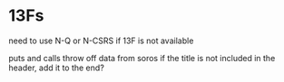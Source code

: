 # 13Fs

need to use N-Q or N-CSRS if 13F is not available

puts and calls throw off data from soros
if the title is not included in the header, add it to the end?